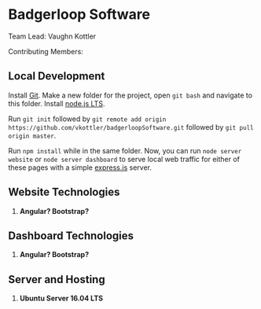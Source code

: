 # Badgerloop Software

Team Lead: Vaughn Kottler

Contributing Members:

## Local Development

Install [Git](https://git-scm.com/). Make a new folder for the project, open `git bash` and navigate to this folder. Install [node.js LTS](https://nodejs.org/en/).

Run `git init` followed by `git remote add origin https://github.com/vkottler/badgerloopSoftware.git` followed by `git pull origin master`.

Run `npm install` while in the same folder. Now, you can run `node server website` or `node server dashboard` to serve local web traffic for either of these pages with a simple [express.js](http://expressjs.com/) server.

## Website Technologies

1. **Angular? Bootstrap?**

## Dashboard Technologies

1. **Angular? Bootstrap?**

## Server and Hosting

1. **Ubuntu Server 16.04 LTS**
